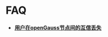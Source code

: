 # FAQ<a name="ZH-CN_TOPIC_0241702866"></a>

-   **[用户在openGauss节点间的互信丢失](用户在openGauss节点间的互信丢失.md)**  


